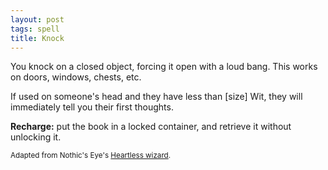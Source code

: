 ```yaml
---
layout: post
tags: spell
title: Knock
---
```

You knock on a closed object, forcing it open with a loud bang. This works on doors, windows, chests, etc.

If used on someone's head and they have less than [size] Wit, they will immediately tell you their first thoughts.

<b>Recharge:</b> put the book in a locked container, and retrieve it without unlocking it.

<small>Adapted from Nothic's Eye's [Heartless wizard](https://nothicseye.blogspot.com/2022/12/heartless-class-wizard-of-outshire.html?m=0).</small>

